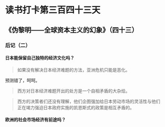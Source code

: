 读书打卡第三百四十三天
===
《伪黎明——全球资本主义的幻象》（四十三）
---

### 后记（二）

#### 日本能保留自己独特的经济文化吗？

> 如果没有解决日本经济难题的方法，亚洲危机只能是恶化。

预测错了，呵呵。

> 西方对日本经济难题开出的处方是一个自相矛盾的大杂烩。

> 西方的决策者们还没有理解，他们企图强加给日本劳动市场的灵活性与他们正在竭力强迫日本政府实施的凯恩斯式的政策是相互矛盾的。

#### 欧洲的社会市场经济有前途吗？

> 